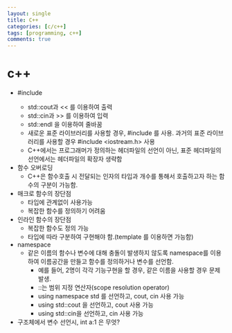 ```yaml
---
layout: single
title: C++
categories: [c/c++]
tags: [programming, c++]
comments: true
---
```


# c++
 * #include <iostream>
    * std::cout과 << 를 이용하여 출력
    * std::cin과 >> 를 이용하여 입력
    * std::endl 을 이용하여 줄바꿈
    * 새로운 표준 라이브러리를 사용할 경우, #include <iostream>를 사용. 과거의 표준 라이브러리를 사용할 경우 #include <iostream.h> 사용
    * C++에서는 프로그래머가 정의하는 헤더파일의 선언이 아닌, 표준 헤더파일의 선언에서는 헤더파일의 확장자 생략함
  * 함수 오버로딩
    * C++은 함수호출 시 전달되는 인자의 타입과 개수를 통해서 호출하고자 하는 함수의 구분이 가능함.
  * 매크로 함수의 장단점
    * 타입에 관계없이 사용가능
    * 복잡한 함수를 정의하기 어려움
  * 인라인 함수의 장단점
    * 복잡한 함수도 정의 가능
    * 타입에 따라 구분하여 구현해야 함.(template 를 이용하면 가능함)
  * namespace
    * 같은 이름의 함수나 변수에 대해 충돌이 발생하지 않도록 namespace를 이용하여 이름공간을 만들고 함수를 정의하거나 변수를 선언함.
      * 예를 들어, 2명이 각각 기능구현을 할 경우, 같은 이름을 사용할 경우 문제 발생.
      * ::는 범위 지정 연산자(scope resolution operator)
      * using namespace std 를 선언하고, cout, cin 사용 가능
      * using std::cout 을 선언하고, cout 사용 가능
      * using std::cin을 선언하고, cin 사용 가능
  * 구조체에서 변수 선언시, int a:1 은 무엇?
